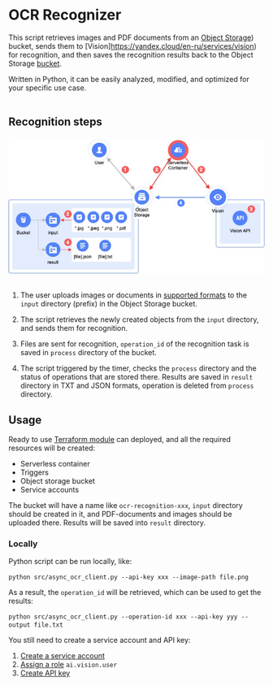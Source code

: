 # OCR Recognizer 

This script retrieves images and PDF documents from an [Object Storage](https://yandex.cloud/en-ru/services/storage)) bucket, sends them to [Vision]https://yandex.cloud/en-ru/services/vision) for recognition, and then saves the recognition results back to the Object Storage [bucket](https://yandex.cloud/en-ru/docs/storage/concepts/bucket).

Written in Python, it can be easily analyzed, modified, and optimized for your specific use case.
<br><br>

## Recognition steps

<img src="docs/img/diag.jpg" width="600px" alt="Image recognition" />
<br><br>

1. The user uploads images or documents in [supported formats](https://yandex.cloud/en/docs/vision/concepts/ocr/#image-requirements) to the `input` directory (prefix) in the Object Storage bucket. 

2. The script retrieves the newly created objects from the `input` directory, and sends them for recognition. 

3. Files are sent for recognition, `operation_id` of the recognition task is saved in `process` directory of the bucket.

4. The script triggered by the timer, checks the `process` directory and the status of operations that are stored there. Results are saved in `result` directory in TXT and JSON formats, operation is deleted from `process` directory.

## Usage

Ready to use [Terraform module](example/) can deployed, and all the required resources will be created:
- Serverless container
- Triggers
- Object storage bucket
- Service accounts

The bucket will have a name like `ocr-recognition-xxx`, `input` directory should be created in it, and PDF-documents and images should be uploaded there.
Results will be saved into `result` directory.

### Locally

Python script can be run locally, like:
```
python src/async_ocr_client.py --api-key xxx --image-path file.png
```

As a result, the `operation_id` will be retrieved, which can be used to get the results:
```
python src/async_ocr_client.py --operation-id xxx --api-key yyy --output file.txt
```

You still need to create a service account and API key:
1) [Create a service account](https://yandex.cloud/en-ru/docs/iam/operations/sa/create)
2) [Assign a role](https://yandex.cloud/en-ru/docs/iam/operations/sa/assign-role-for-sa) `ai.vision.user`
3) [Create API key](https://yandex.cloud/en-ru/docs/iam/operations/authentication/manage-api-keys#create-api-key)
